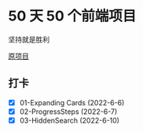 # 50 天 50 个前端项目

坚持就是胜利

[原项目](https://github.com/bradtraversy/50projects50days)

## 打卡

- [x] 01-Expanding Cards (2022-6-6)
- [x] 02-ProgressSteps (2022-6-7)
- [x] 03-HiddenSearch (2022-6-10)
